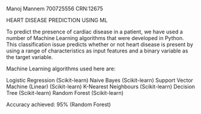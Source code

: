 Manoj Mannem
700725556
CRN:12675


HEART DISEASE PREDICTION USING ML

To predict the presence of cardiac disease in a patient, we have used a number of Machine Learning algorithms that were developed in Python. This classification issue predicts whether or not heart disease is present by using a range of characteristics as input features and a binary variable as the target variable.

Machine Learning algorithms used here are:

Logistic Regression (Scikit-learn)
Naive Bayes (Scikit-learn)
Support Vector Machine (Linear) (Scikit-learn)
K-Nearest Neighbours (Scikit-learn)
Decision Tree (Scikit-learn)
Random Forest (Scikit-learn)

Accuracy achieved: 95% (Random Forest)
